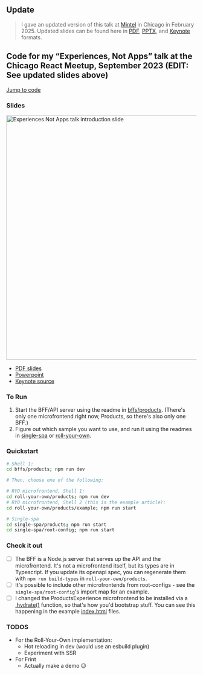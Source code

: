 ## Update

>  I gave an updated version of this talk at [Mintel](https://mintel.com/) in Chicago in February 2025. Updated slides can be found here in [PDF](./Microfrontends%20and%20their%20BFFs%20-%202025%20-Colin%20Young.pdf), [PPTX](./Microfrontends%20and%20their%20BFFs%20-%202025%20-Colin%20Young.pptx), and [Keynote](./Microfrontends%20and%20their%20BFFs%20-%202025%20-Colin%20Young.key) formats.

## Code for my &ldquo;Experiences, Not Apps&rdquo; talk at the Chicago React Meetup, September 2023 (EDIT: See updated slides above)

[Jump to code](#to-run)

### Slides

<a href="https://github.com/colinyoung/chicago-react-meetup-microfrontends/blob/main/Microfrontends%20and%20their%20BFFs%20-%20Colin%20Young.pdf"><img width="648" alt="Experiences Not Apps talk introduction slide" src="https://github.com/colinyoung/chicago-react-meetup-microfrontends/assets/173257/e2410298-d0f2-41e5-a65c-532f505bb930"></a>

- [PDF slides](./Microfrontends%20and%20their%20BFFs%20-%20Colin%20Young.pdf)
- [Powerpoint](./Microfrontends%20and%20their%20BFFs%20-%20Colin%20Young.pptx)
- [Keynote source](./Microfrontends%20and%20their%20BFFs%20-%20Colin%20Young.key)

### To Run

1. Start the BFF/API server using the readme in [bffs/products](./bffs/products). (There's only one microfrontend right now, Products, so there's also only one BFF.)
2. Figure out which sample you want to use, and run it using the readmes in [single-spa](./single-spa/) or [roll-your-own](./roll-your-own/).

### Quickstart

```bash
# Shell 1:
cd bffs/products; npm run dev

# Then, choose one of the following:

# RYO microfrontend, Shell 1:
cd roll-your-own/products; npm run dev
# RYO microfrontend, Shell 2 (this is the example article):
cd roll-your-own/products/example; npm run start

# Single-spa
cd single-spa/products; npm run start
cd single-spa/root-config; npm run start
```

### Check it out

- [ ] The BFF is a Node.js server that serves up the API and the microfrontend. It's not a microfrontend itself, but its types are in Typescript. If you update its openapi spec, you can regenerate them with `npm run build-types` in `roll-your-own/products`.
- [ ] It's possible to include other microfrontends from root-configs - see the `single-spa/root-config`'s import map for an example.
- [ ] I changed the ProductsExperience microfrontend to be installed via a [.hydrate()](https://github.com/colinyoung/chicago-react-meetup-microfrontends/blob/584ca4005818afbcacac7394dbed596391ff0283/roll-your-own/products/src/ProductsExperience.tsx#L11) function, so that's how you'd bootstrap stuff. You can see this happening in the example [index.html](https://github.com/colinyoung/chicago-react-meetup-microfrontends/blob/56657544871f26bb93f2e3480ef4cbd72f2fadf5/roll-your-own/products/public/index.html#L23) files.

### TODOS

- For the Roll-Your-Own implementation:
  - Hot reloading in dev (would use an esbuild plugin)
  - Experiment with SSR
- For Frint
  - Actually make a demo 😉
